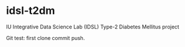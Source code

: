 # idsl-t2dm
IU Integrative Data Science Lab (IDSL) Type-2 Diabetes Mellitus project

Git test: first clone commit push.
